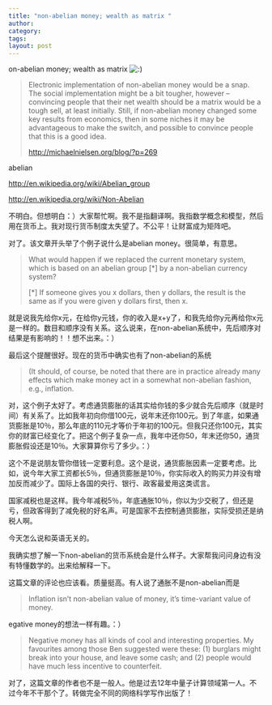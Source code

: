 ```yaml
---
title: "non-abelian money; wealth as matrix "
author:
category: 
tags: 
layout: post
---
```


on-abelian money; wealth as matrix <img src='http://www.rijiben.org/smilies/icon_smile.gif' alt=':)' class='wp-smiley' /> 

<blockquote>

Electronic implementation of non-abelian money would be a snap. The social implementation might be a bit tougher, however – convincing people that their net wealth should be a matrix would be a tough sell, at least initially. Still, if non-abelian money changed some key results from economics, then in some niches it may be advantageous to make the switch, and possible to convince people that this is a good idea.

<a href="http://michaelnielsen.org/blog/?p=269">http://michaelnielsen.org/blog/?p=269</a>

</blockquote>

abelian

<a href="http://en.wikipedia.org/wiki/Abelian_group">http://en.wikipedia.org/wiki/Abelian_group</a>

<a href="http://en.wikipedia.org/wiki/Non-Abelian">http://en.wikipedia.org/wiki/Non-Abelian</a>

不明白。但想明白：）大家帮忙啊。我不是指翻译啊。我指数学概念和模型，然后用在货币上。我对现行货币制度太失望了。不公平！让财富成为矩阵吧。

对了。该文章开头举了个例子说什么是abelian money。很简单，有意思。

<blockquote>

What would happen if we replaced the current monetary system, which is based on an abelian group [*] by a non-abelian currency system?



[*] If someone gives you x dollars, then y dollars, the result is the same as if you were given y dollars first, then x.

</blockquote>

就是说我先给你x元，在给你y元钱，你的收入是x+y了，和我先给你y元再给你x元是一样的。数目和顺序没有关系。这么说来，在non-abelian系统中，先后顺序对结果是有影响的！！想不出来。：）

最后这个提醒很好。现在的货币中确实也有了non-abelian的系统

<blockquote>

(It should, of course, be noted that there are in practice already many effects which make money act in a somewhat non-abelian fashion, e.g., inflation.

</blockquote>

对，这个例子太好了。考虑通货膨胀的话其实给你钱的多少就合先后顺序（就是时间）有关系了。比如我年初向你借100元，说年末还你100元。到了年底，如果通货膨胀是10％，那么年底的110元才等价于年初的100元。但我只还你100元，其实你的财富已经变化了。把这个例子复杂一点，我年中还你50，年末还你50，通货膨胀假设还是10％。大家算算你亏了多少。：）

这个不是说朋友管你借钱一定要利息。这个是说，通货膨胀因素一定要考虑。比如，说今年大家工资都长5％，但通货膨胀是10％，你实际收入的购买力并没有增加反而减少了。国际上各国的央行、银行、政客最爱用这类谎言。

国家减税也是这样。我今年减税5％，年底通胀10％，你以为少交税了，但还是亏，但政客得到了减免税的好名声。可是国家不去控制通货膨胀，实际受损还是纳税人啊。

今天怎么说和英语无关的。

我确实想了解一下non-abelian的货币系统会是什么样子。大家帮我问问身边有没有特懂数学的。出来给解释一下。

这篇文章的评论也应该看。质量挺高。有人说了通胀不是non-abelian而是

<blockquote>

Inflation isn’t non-abelian value of money, it’s time-variant value of money.

</blockquote>

egative money的想法一样有趣。：）

<blockquote>

Negative money has all kinds of cool and interesting properties. My favourites among those Ben suggested were these: (1) burglars might break into your house, and leave some cash; and (2) people would have much less incentive to counterfeit.

</blockquote>

对了，这篇文章的作者也不是一般人。他是过去12年中量子计算领域第一人。不过今年不干那个了。转做完全不同的网络科学写作出版了！

